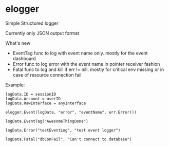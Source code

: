 # elogger

Simple Structured logger

Currently only JSON output format

What's new

* EventTag func to log with event name only. mostly for the event dashboard
* Error func to log error with the event name in pointer receiver fashion
* Fatal func to log and kill if err != nill. mostly for critical env missing or in case of resource connection fail

Example:
```var logData elogger.StructuredLog
logData.ID = sessionID
logData.Account = userID
logData.RawInterface = anyInterface

elogger.Event(logData, "error", "eventName", err.Error())

logData.EventTag("AwesomeThingDone")

logData.Error("testEventLog", "test event logger")

logData.Fatal("dbConFail", "Can't connect to database")
```
